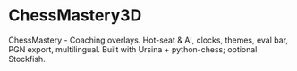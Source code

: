 # ChessMastery3D
ChessMastery - Coaching overlays. Hot-seat &amp; AI, clocks, themes, eval bar, PGN export, multilingual. Built with Ursina + python-chess; optional Stockfish.
